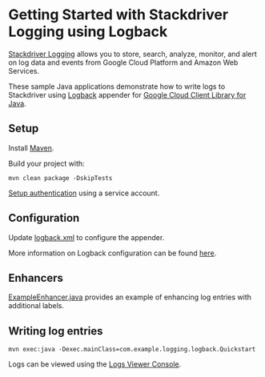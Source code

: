# Getting Started with Stackdriver Logging using Logback

[Stackdriver Logging][logging]  allows you to store, search, analyze, monitor,
and alert on log data and events from Google Cloud Platform and Amazon Web
Services.

These sample Java applications demonstrate how to write logs to Stackdriver using
[Logback](https://logback.qos.ch/) appender for [Google Cloud Client Library for Java][google-cloud-java].

[logging]: https://cloud.google.com/logging/
[google-cloud-java]: https://github.com/GoogleCloudPlatform/google-cloud-java

## Setup

Install [Maven](http://maven.apache.org/).

Build your project with:

	mvn clean package -DskipTests
	
[Setup authentication](https://cloud.google.com/docs/authentication) using a service account.

## Configuration

Update [logback.xml](src/main/resources/logback.xml) to configure the appender.

More information on Logback configuration can be found
[here](https://logback.qos.ch/manual/configuration.html).

## Enhancers
[ExampleEnhancer.java](src/main/java/com/example/logging/logback/enhancers/ExampleEnhancer.java)
provides an example of enhancing log entries with additional labels.


## Writing log entries
    mvn exec:java -Dexec.mainClass=com.example.logging.logback.Quickstart         

Logs can be viewed using the [Logs Viewer Console](https://console.cloud.google.com/logs/viewer).
